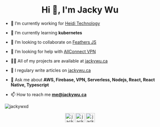<h1 align="center">Hi 👋, I'm Jacky Wu</h1>

- 🔭 I’m currently working for [Heidi Technology](https://heidi.cloud/)

- 🌱 I’m currently learning **kubernetes**

- 👯 I’m looking to collaborate on [Feathers JS](https://feathersjs.com/)

- 🤝 I’m looking for help with [AllConnect VPN](https://getallconnect.com)

- 👨‍💻 All of my projects are available at [jackywu.ca](https://jackywu.ca)

- 📝 I regulary write articles on [jackywu.ca](https://jackywu.ca)

- 💬 Ask me about **AWS, Firebase, VPN, Serverless, Nodejs, React, React Native, Typescript**

- 📫 How to reach me **me@jackywu.ca**

<p>&nbsp;<img align="center" src="https://github-readme-stats.vercel.app/api?username=jackywxd&show_icons=true&theme=radical" alt="jackywxd" /></p>

<p align="center">
<a href="https://twitter.com/jackywxd" target="blank"><img align="center" src="https://cdn.jsdelivr.net/npm/simple-icons@3.0.1/icons/twitter.svg" alt="jackywxd" height="30" width="30" /></a>
<a href="https://linkedin.com/in/jackywxd" target="blank"><img align="center" src="https://cdn.jsdelivr.net/npm/simple-icons@3.0.1/icons/linkedin.svg" alt="jackywxd" height="30" width="30" /></a>
<a href="https://fb.com/jackywxd" target="blank"><img align="center" src="https://cdn.jsdelivr.net/npm/simple-icons@3.0.1/icons/facebook.svg" alt="jackywxd" height="30" width="30" /></a>
</p>
